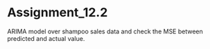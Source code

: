 # Assignment_12.2
ARIMA model over shampoo sales data and check the MSE between predicted and actual value.
